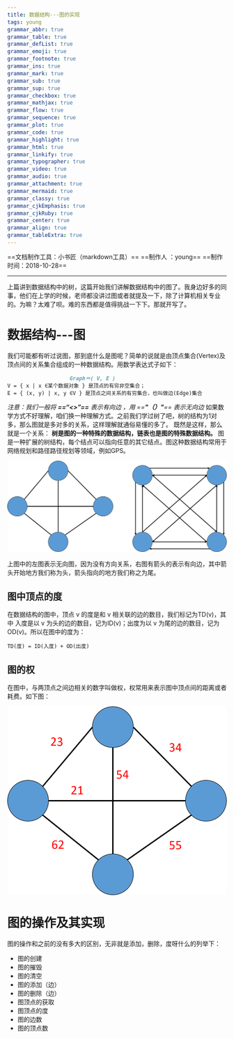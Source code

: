 ```yaml
---
title: 数据结构---图的实现
tags: young
grammar_abbr: true
grammar_table: true
grammar_defList: true
grammar_emoji: true
grammar_footnote: true
grammar_ins: true
grammar_mark: true
grammar_sub: true
grammar_sup: true
grammar_checkbox: true
grammar_mathjax: true
grammar_flow: true
grammar_sequence: true
grammar_plot: true
grammar_code: true
grammar_highlight: true
grammar_html: true
grammar_linkify: true
grammar_typographer: true
grammar_video: true
grammar_audio: true
grammar_attachment: true
grammar_mermaid: true
grammar_classy: true
grammar_cjkEmphasis: true
grammar_cjkRuby: true
grammar_center: true
grammar_align: true
grammar_tableExtra: true
---
```

==文档制作工具：小书匠（markdown工具）==
==制作人     ：young==
==制作时间：2018-10-28==


----------

上篇讲到数据结构中的树，这篇开始我们讲解数据结构中的图了。我身边好多的同事，他们在上学的时候，老师都没讲过图或者就提及一下，除了计算机相关专业的。为嘛？太难了呗。难的东西都是值得挑战一下下。那就开写了。

# 数据结构---图

我们可能都有听过说图，那到底什么是图呢？简单的说就是由顶点集合(Vertex)及顶点间的关系集合组成的一种数据结构。用数学表达式子如下：

``` markdown
                	Graph＝( V, E )
V = { x | x ∈某个数据对象 } 是顶点的有穷非空集合；
E = { (x, y) | x, y ∈V } 是顶点之间关系的有穷集合，也叫做边(Edge)集合
```
_注意：我们一般将 **==“<>”==**  表示有向边 ，用 ==**"（）"**== 表示无向边_
如果数学方式不好理解，咱们换一种理解方式。之前我们学过树了吧，树的结构为1对多，那么图就是多对多的关系，这样理解就通俗易懂的多了。
既然是这样，那么就是一个关系： **树是图的一种特殊的数据结构，链表也是图的特殊数据结构。** 图是一种扩展的树结构，每个结点可以指向任意的其它结点。图这种数据结构常用于网络规划和路径路径规划等领域，例如GPS。

![图](./images/有向图与无向图.png)

上图中的左图表示无向图，因为没有方向关系，右图有箭头的表示有向边，其中箭头开始地方我们称为头，箭头指向的地方我们称之为尾。

## 图中顶点的度

在数据结构的图中，顶点 v 的度是和 v 相关联的边的数目，我们标记为TD(v)，其中 入度是以 v 为头的边的数目，记为ID(v)；出度为以 v 为尾的边的数目，记为OD(v)。所以在图中的度为：		

``` gcode
TD(度) = ID(入度) + OD(出度)
```

## 图的权
在图中，与两顶点之间边相关的数字叫做权，权常用来表示图中顶点间的距离或者耗费。如下图：

![权](./images/权.png)


# 图的操作及其实现

图的操作和之前的没有多大的区别，无非就是添加，删除，度呀什么的列举下：
* 图的创建
* 图的摧毁
* 图的清空
* 图的添加（边）
* 图的删除（边）
* 图顶点的获取
* 图顶点的度
* 图的边数
* 图的顶点数

















